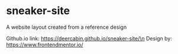 # sneaker-site
A website layout created from a reference design

Github.io link: https://deercabin.github.io/sneaker-site/\n
Design by: https://www.frontendmentor.io/

